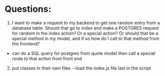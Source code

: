 # Questions:

1. I want to make a request to my backend to get one random entry from a database table. Should that go to index and make a POSTGRES request for random in the index action? Or a special action? Or should that be a special method in my model, and if so how do I call to that method from the frontend?
- can do a SQL query for postgres from quote model then call a special route to that action from front end

2. put classes in their own files --load the index.js file last in the script
